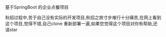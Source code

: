 基于SpringBoot 的企业点餐项目

 秋招过程中,苦于自己没有实际的开发项目,秋招之旅寸步难行十分痛苦,在网上看到这个项目,觉得不错,自己clone  重新部署一遍,如果您觉得这个项目对你有帮助,还请star 
